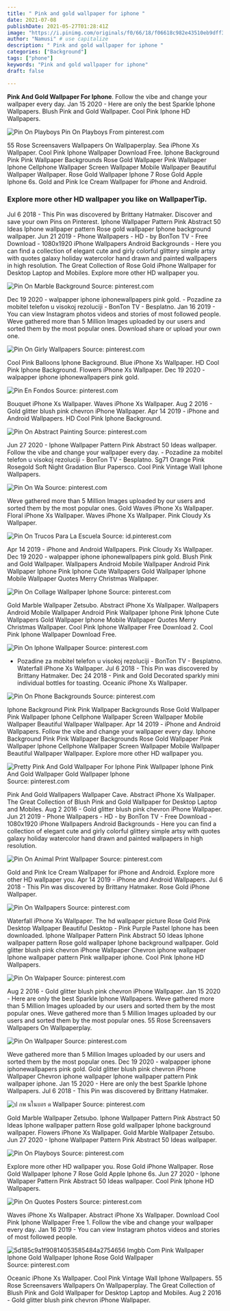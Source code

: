 ```yaml
---
title: " Pink and gold wallpaper for iphone "
date: 2021-07-08
publishDate: 2021-05-27T01:28:41Z
image: "https://i.pinimg.com/originals/f0/66/18/f06618c982e43510eb9dff31c6109b2e.jpg"
author: "Namusi" # use capitalize
description: " Pink and gold wallpaper for iphone "
categories: ["Background"]
tags: ["phone"]
keywords: "Pink and gold wallpaper for iphone"
draft: false

---
```



**Pink And Gold Wallpaper For Iphone**. Follow the vibe and change your wallpaper every day. Jan 15 2020 - Here are only the best Sparkle Iphone Wallpapers. Blush Pink and Gold Wallpaper. Cool Pink Iphone HD Wallpapers.

![Pin On Playboys](https://i.pinimg.com/originals/ca/9c/dd/ca9cddb3f707c4a1d58e8747183d09cc.jpg "Pin On Playboys")
Pin On Playboys From pinterest.com


55 Rose Screensavers Wallpapers On Wallpaperplay. Sea iPhone Xs Wallpaper. Cool Pink Iphone Wallpaper Download Free. Iphone Background Pink Pink Wallpaper Backgrounds Rose Gold Wallpaper Pink Wallpaper Iphone Cellphone Wallpaper Screen Wallpaper Mobile Wallpaper Beautiful Wallpaper Wallpaper. Rose Gold Wallpaper Iphone 7 Rose Gold Apple Iphone 6s. Gold and Pink Ice Cream Wallpaper for iPhone and Android.

### Explore more other HD wallpaper you like on WallpaperTip.

Jul 6 2018 - This Pin was discovered by Brittany Hatmaker. Discover and save your own Pins on Pinterest. Iphone Wallpaper Pattern Pink Abstract 50 Ideas Iphone wallpaper pattern Rose gold wallpaper Iphone background wallpaper. Jun 21 2019 - Phone Wallpapers - HD - by BonTon TV - Free Download - 1080x1920 iPhone Wallpapers Android Backgrounds - Here you can find a collection of elegant cute and girly colorful glittery simple artsy with quotes galaxy holiday watercolor hand drawn and painted wallpapers in high resolution. The Great Collection of Rose Gold iPhone Wallpaper for Desktop Laptop and Mobiles. Explore more other HD wallpaper you.


![Pin On Marble Background](https://i.pinimg.com/originals/15/76/17/1576172a667f95df0b6b8fbdbd8a96b4.jpg "Pin On Marble Background")
Source: pinterest.com

Dec 19 2020 - walpapper iphone iphonewallpapers pink gold. - Pozadine za mobitel telefon u visokoj rezoluciji - BonTon TV - Besplatno. Jan 16 2019 - You can view Instagram photos videos and stories of most followed people. Weve gathered more than 5 Million Images uploaded by our users and sorted them by the most popular ones. Download share or upload your own one.

![Pin On Girly Wallpapers](https://i.pinimg.com/originals/52/71/9f/52719f956b4abeee7d1d0ab0310b80dd.jpg "Pin On Girly Wallpapers")
Source: pinterest.com

Cool Pink Balloons Iphone Background. Blue iPhone Xs Wallpaper. HD Cool Pink Iphone Background. Flowers iPhone Xs Wallpaper. Dec 19 2020 - walpapper iphone iphonewallpapers pink gold.

![Pin En Fondos](https://i.pinimg.com/736x/8a/1a/60/8a1a607dc0a9a240c3ffc84f0a994150.jpg "Pin En Fondos")
Source: pinterest.com

Bouquet iPhone Xs Wallpaper. Waves iPhone Xs Wallpaper. Aug 2 2016 - Gold glitter blush pink chevron iPhone Wallpaper. Apr 14 2019 - iPhone and Android Wallpapers. HD Cool Pink Iphone Background.

![Pin On Abstract Painting](https://i.pinimg.com/originals/3b/3d/8c/3b3d8ce31ed16eacf7ae259aa4d73ea2.jpg "Pin On Abstract Painting")
Source: pinterest.com

Jun 27 2020 - Iphone Wallpaper Pattern Pink Abstract 50 Ideas wallpaper. Follow the vibe and change your wallpaper every day. - Pozadine za mobitel telefon u visokoj rezoluciji - BonTon TV - Besplatno. Sg71 Orange Pink Rosegold Soft Night Gradation Blur Papersco. Cool Pink Vintage Wall Iphone Wallpapers.

![Pin On Wa](https://i.pinimg.com/564x/d2/be/f7/d2bef74e599fd50ac4eb443f31fb4ef4.jpg "Pin On Wa")
Source: pinterest.com

Weve gathered more than 5 Million Images uploaded by our users and sorted them by the most popular ones. Gold Waves iPhone Xs Wallpaper. Floral iPhone Xs Wallpaper. Waves iPhone Xs Wallpaper. Pink Cloudy Xs Wallpaper.

![Pin On Trucos Para La Escuela](https://i.pinimg.com/originals/07/88/03/078803ed51ae87609206be3559ff55e6.jpg "Pin On Trucos Para La Escuela")
Source: id.pinterest.com

Apr 14 2019 - iPhone and Android Wallpapers. Pink Cloudy Xs Wallpaper. Dec 19 2020 - walpapper iphone iphonewallpapers pink gold. Blush Pink and Gold Wallpaper. Wallpapers Android Mobile Wallpaper Android Pink Wallpaper Iphone Pink Iphone Cute Wallpapers Gold Wallpaper Iphone Mobile Wallpaper Quotes Merry Christmas Wallpaper.

![Pin On Collage Wallpaper Iphone](https://i.pinimg.com/originals/77/53/cb/7753cbaf2c47000ad147df1bf5a2cd8e.png "Pin On Collage Wallpaper Iphone")
Source: pinterest.com

Gold Marble Wallpaper Zetsubo. Abstract iPhone Xs Wallpaper. Wallpapers Android Mobile Wallpaper Android Pink Wallpaper Iphone Pink Iphone Cute Wallpapers Gold Wallpaper Iphone Mobile Wallpaper Quotes Merry Christmas Wallpaper. Cool Pink Iphone Wallpaper Free Download 2. Cool Pink Iphone Wallpaper Download Free.

![Pin On Iphone Wallpaper](https://i.pinimg.com/originals/55/f2/ec/55f2ec01d82ceeb5349fe73ff8303366.png "Pin On Iphone Wallpaper")
Source: pinterest.com

- Pozadine za mobitel telefon u visokoj rezoluciji - BonTon TV - Besplatno. Waterfall iPhone Xs Wallpaper. Jul 6 2018 - This Pin was discovered by Brittany Hatmaker. Dec 24 2018 - Pink and Gold Decorated sparkly mini individual bottles for toasting. Oceanic iPhone Xs Wallpaper.

![Pin On Phone Backgrounds](https://i.pinimg.com/564x/49/1b/1e/491b1e1f2e74b8d3a0fe01c3b4643299.jpg "Pin On Phone Backgrounds")
Source: pinterest.com

Iphone Background Pink Pink Wallpaper Backgrounds Rose Gold Wallpaper Pink Wallpaper Iphone Cellphone Wallpaper Screen Wallpaper Mobile Wallpaper Beautiful Wallpaper Wallpaper. Apr 14 2019 - iPhone and Android Wallpapers. Follow the vibe and change your wallpaper every day. Iphone Background Pink Pink Wallpaper Backgrounds Rose Gold Wallpaper Pink Wallpaper Iphone Cellphone Wallpaper Screen Wallpaper Mobile Wallpaper Beautiful Wallpaper Wallpaper. Explore more other HD wallpaper you.

![Pretty Pink And Gold Wallpaper For Iphone Pink Wallpaper Iphone Pink And Gold Wallpaper Gold Wallpaper Iphone](https://i.pinimg.com/originals/ad/db/91/addb91ebbc5f4ebd14ae22a95f8f3bb9.jpg "Pretty Pink And Gold Wallpaper For Iphone Pink Wallpaper Iphone Pink And Gold Wallpaper Gold Wallpaper Iphone")
Source: pinterest.com

Pink And Gold Wallpapers Wallpaper Cave. Abstract iPhone Xs Wallpaper. The Great Collection of Blush Pink and Gold Wallpaper for Desktop Laptop and Mobiles. Aug 2 2016 - Gold glitter blush pink chevron iPhone Wallpaper. Jun 21 2019 - Phone Wallpapers - HD - by BonTon TV - Free Download - 1080x1920 iPhone Wallpapers Android Backgrounds - Here you can find a collection of elegant cute and girly colorful glittery simple artsy with quotes galaxy holiday watercolor hand drawn and painted wallpapers in high resolution.

![Pin On Animal Print Wallpaper](https://i.pinimg.com/564x/01/e6/87/01e68761abce82799c76ea84005623f8.jpg "Pin On Animal Print Wallpaper")
Source: pinterest.com

Gold and Pink Ice Cream Wallpaper for iPhone and Android. Explore more other HD wallpaper you. Apr 14 2019 - iPhone and Android Wallpapers. Jul 6 2018 - This Pin was discovered by Brittany Hatmaker. Rose Gold iPhone Wallpaper.

![Pin On Wallpapers](https://i.pinimg.com/originals/36/09/ee/3609eeaea1e65cb286b30e30776757b5.jpg "Pin On Wallpapers")
Source: pinterest.com

Waterfall iPhone Xs Wallpaper. The hd wallpaper picture Rose Gold Pink Desktop Wallpaper Beautiful Desktop - Pink Purple Pastel Iphone has been downloaded. Iphone Wallpaper Pattern Pink Abstract 50 Ideas Iphone wallpaper pattern Rose gold wallpaper Iphone background wallpaper. Gold glitter blush pink chevron iPhone Wallpaper Chevron iphone wallpaper Iphone wallpaper pattern Pink wallpaper iphone. Cool Pink Iphone HD Wallpapers.

![Pin On Walpaper](https://i.pinimg.com/originals/13/39/7a/13397a5bf1e93e536962bb875ebecb28.jpg "Pin On Walpaper")
Source: pinterest.com

Aug 2 2016 - Gold glitter blush pink chevron iPhone Wallpaper. Jan 15 2020 - Here are only the best Sparkle Iphone Wallpapers. Weve gathered more than 5 Million Images uploaded by our users and sorted them by the most popular ones. Weve gathered more than 5 Million Images uploaded by our users and sorted them by the most popular ones. 55 Rose Screensavers Wallpapers On Wallpaperplay.

![Pin On Wallpaper](https://i.pinimg.com/736x/95/f6/c6/95f6c618617f1aa25c5295b711d8ab07.jpg "Pin On Wallpaper")
Source: pinterest.com

Weve gathered more than 5 Million Images uploaded by our users and sorted them by the most popular ones. Dec 19 2020 - walpapper iphone iphonewallpapers pink gold. Gold glitter blush pink chevron iPhone Wallpaper Chevron iphone wallpaper Iphone wallpaper pattern Pink wallpaper iphone. Jan 15 2020 - Here are only the best Sparkle Iphone Wallpapers. Jul 6 2018 - This Pin was discovered by Brittany Hatmaker.

![ป กพ นในบอร ด Wallpaper](https://i.pinimg.com/originals/15/7c/2d/157c2d7eeda6bb55316d05e3696d5291.jpg "ป กพ นในบอร ด Wallpaper")
Source: pinterest.com

Gold Marble Wallpaper Zetsubo. Iphone Wallpaper Pattern Pink Abstract 50 Ideas Iphone wallpaper pattern Rose gold wallpaper Iphone background wallpaper. Flowers iPhone Xs Wallpaper. Gold Marble Wallpaper Zetsubo. Jun 27 2020 - Iphone Wallpaper Pattern Pink Abstract 50 Ideas wallpaper.

![Pin On Playboys](https://i.pinimg.com/originals/ca/9c/dd/ca9cddb3f707c4a1d58e8747183d09cc.jpg "Pin On Playboys")
Source: pinterest.com

Explore more other HD wallpaper you. Rose Gold iPhone Wallpaper. Rose Gold Wallpaper Iphone 7 Rose Gold Apple Iphone 6s. Jun 27 2020 - Iphone Wallpaper Pattern Pink Abstract 50 Ideas wallpaper. Cool Pink Iphone HD Wallpapers.

![Pin On Quotes Posters](https://i.pinimg.com/736x/c0/4e/da/c04edacca79fe5766718ace6a30c8de3.jpg "Pin On Quotes Posters")
Source: pinterest.com

Waves iPhone Xs Wallpaper. Abstract iPhone Xs Wallpaper. Download Cool Pink Iphone Wallpaper Free 1. Follow the vibe and change your wallpaper every day. Jan 16 2019 - You can view Instagram photos videos and stories of most followed people.

![5d185c9a1f90814053585484a2754656 Imgbb Com Pink Wallpaper Iphone Gold Wallpaper Iphone Rose Gold Wallpaper](https://i.pinimg.com/originals/f0/66/18/f06618c982e43510eb9dff31c6109b2e.jpg "5d185c9a1f90814053585484a2754656 Imgbb Com Pink Wallpaper Iphone Gold Wallpaper Iphone Rose Gold Wallpaper")
Source: pinterest.com

Oceanic iPhone Xs Wallpaper. Cool Pink Vintage Wall Iphone Wallpapers. 55 Rose Screensavers Wallpapers On Wallpaperplay. The Great Collection of Blush Pink and Gold Wallpaper for Desktop Laptop and Mobiles. Aug 2 2016 - Gold glitter blush pink chevron iPhone Wallpaper.

